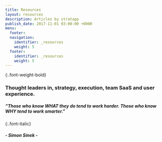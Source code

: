 ```yaml
---
title: Resources
layout: resources
description: Articles by stratapp
publish_date: 2017-11-01 03:00:00 +0000
menu:
  footer:
  navigation:
    identifier: _resources
    weight: 5
  footer:
    identifier: _resources
    weight: 5
---
```


{:.font-weight-bold}
### Thought leaders in, strategy, execution, team SaaS and user experience.

##### “Those who know WHAT they do tend to work harder. Those who know WHY tend to work smarter.”

{:.font-italic}
##### - Simon Sinek -